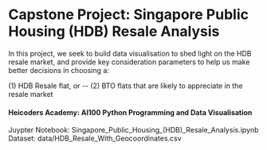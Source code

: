 # Capstone Project: Singapore Public Housing (HDB) Resale Analysis

In this project, we seek to build data visualisation to shed light on the HDB resale market, and provide key consideration parameters to help us make better decisions in choosing a:

(1) HDB Resale flat, or
-- (2) BTO flats that are likely to appreciate in the resale market


#### Heicoders Academy: AI100 Python Programming and Data Visualisation
Juypter Notebook: Singapore_Public_Housing_(HDB)_Resale_Analysis.ipynb
Dataset: data/HDB_Resale_With_Geocoordinates.csv
